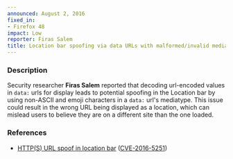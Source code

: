 ```yaml
---
announced: August 2, 2016
fixed_in:
- Firefox 48
impact: Low
reporter: Firas Salem
title: Location bar spoofing via data URLs with malformed/invalid mediatypes
---
```


<h3>Description</h3>

<p>Security researcher <strong>Firas Salem</strong> reported that decoding url-encoded
values in <code>data:</code> urls for display leads to potential spoofing in the Location
bar by using non-ASCII and emoji characters in a <code>data:</code> url's mediatype. This
issue could result in the wrong URL being displayed as a location, which can mislead users
to believe they are on a different site than the one loaded. 
</p>

<h3>References</h3>

<ul>
  <li><a href="https://bugzilla.mozilla.org/show_bug.cgi?id=1255570">
        HTTP(S) URL spoof in location bar</a>
(<a href="http://cve.mitre.org/cgi-bin/cvename.cgi?name=CVE-2016-5251"
class="ex-ref">CVE-2016-5251</a>)</li>
</ul>


